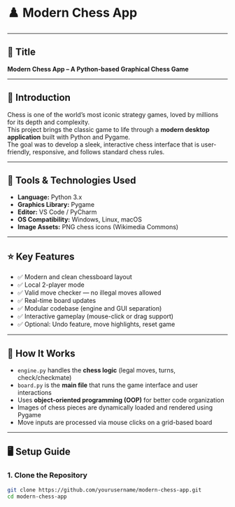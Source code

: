 # ♟️ Modern Chess App

---

## 📌 Title

**Modern Chess App – A Python-based Graphical Chess Game**

---

## 📝 Introduction

Chess is one of the world’s most iconic strategy games, loved by millions for its depth and complexity.  
This project brings the classic game to life through a **modern desktop application** built with Python and Pygame.  
The goal was to develop a sleek, interactive chess interface that is user-friendly, responsive, and follows standard chess rules.  

---

## 🧰 Tools & Technologies Used

- **Language:** Python 3.x  
- **Graphics Library:** Pygame  
- **Editor:** VS Code / PyCharm  
- **OS Compatibility:** Windows, Linux, macOS  
- **Image Assets:** PNG chess icons (Wikimedia Commons)

---

## ⭐ Key Features

- ✅ Modern and clean chessboard layout  
- ✅ Local 2-player mode  
- ✅ Valid move checker — no illegal moves allowed  
- ✅ Real-time board updates  
- ✅ Modular codebase (engine and GUI separation)  
- ✅ Interactive gameplay (mouse-click or drag support)  
- ✅ Optional: Undo feature, move highlights, reset game

---

## 🔎 How It Works

- `engine.py` handles the **chess logic** (legal moves, turns, check/checkmate)
- `board.py` is the **main file** that runs the game interface and user interactions
- Uses **object-oriented programming (OOP)** for better code organization
- Images of chess pieces are dynamically loaded and rendered using Pygame
- Move inputs are processed via mouse clicks on a grid-based board

---

## 🖥️ Setup Guide

### 1. Clone the Repository
```bash
git clone https://github.com/yourusername/modern-chess-app.git
cd modern-chess-app
